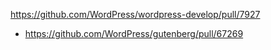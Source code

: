 https://github.com/WordPress/wordpress-develop/pull/7927

* https://github.com/WordPress/gutenberg/pull/67269
